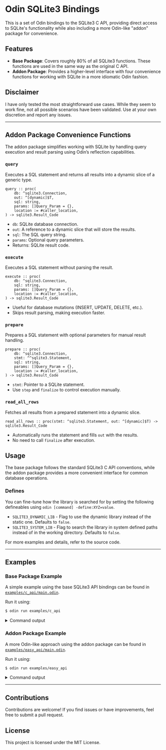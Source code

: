 # Odin SQLite3 Bindings

This is a set of Odin bindings to the SQLite3 C API, providing direct access to SQLite's functionality while also including a more Odin-like "addon" package for convenience.

## Features

- **Base Package**: Covers roughly 80% of all SQLite3 functions. These functions are used in the same way as the original C API.
- **Addon Package**: Provides a higher-level interface with four convenience functions for working with SQLite in a more idiomatic Odin fashion.

## Disclaimer

I have only tested the most straightforward use cases. While they seem to work fine, not all possible scenarios have been validated. Use at your own discretion and report any issues.

---

## Addon Package Convenience Functions

The addon package simplifies working with SQLite by handling query execution and result parsing using Odin’s reflection capabilities.

### `query`

Executes a SQL statement and returns all results into a dynamic slice of a generic type.

```odin
query :: proc(
    db: ^sqlite3.Connection,
    out: ^[dynamic]$T,
    sql: string,
    params: []Query_Param = {},
    location := #caller_location,
) -> sqlite3.Result_Code
```

- `db`: SQLite database connection.
- `out`: A reference to a dynamic slice that will store the results.
- `sql`: The SQL query string.
- `params`: Optional query parameters.
- Returns: SQLite result code.

### `execute`

Executes a SQL statement without parsing the result.

```odin
execute :: proc(
    db: ^sqlite3.Connection,
    sql: string,
    params: []Query_Param = {},
    location := #caller_location,
) -> sqlite3.Result_Code
```

- Useful for database mutations (INSERT, UPDATE, DELETE, etc.).
- Skips result parsing, making execution faster.

### `prepare`

Prepares a SQL statement with optional parameters for manual result handling.

```odin
prepare :: proc(
    db: ^sqlite3.Connection,
    stmt: ^^sqlite3.Statement,
    sql: string,
    params: []Query_Param = {},
    location := #caller_location,
) -> sqlite3.Result_Code
```

- `stmt`: Pointer to a SQLite statement.
- Use `step` and `finalize` to control execution manually.

### `read_all_rows`

Fetches all results from a prepared statement into a dynamic slice.

```odin
read_all_rows :: proc(stmt: ^sqlite3.Statement, out: ^[dynamic]$T) -> sqlite3.Result_Code
```

- Automatically runs the statement and fills `out` with the results.
- No need to call `finalize` after execution.

## Usage

The base package follows the standard SQLite3 C API conventions, while the addon package provides a more convenient interface for common database operations.

### Defines

You can fine-tune how the library is searched for by setting the following defineables using `odin [command] -define:XYZ=value`.
 - `SQLITE3_DYNAMIC_LIB` - Flag to use the dynamic library instead of the static one. Defaults to `false`.
 - `SQLITE3_SYSTEM_LIB` - Flag to search the library in system defined paths instead of in the working directory. Defaults to `false`.

For more examples and details, refer to the source code.

---

## Examples

### Base Package Example

A simple example using the base SQLite3 API bindings can be found in [`examples/c_api/main.odin`](examples/c_api/main.odin).

Run it using:

```sh
$ odin run examples/c_api
```

<details>
    <summary>Command output</summary>

```console
connected to database

======= query example begin =======

prepared sql: select AlbumId, Title, ArtistId from Album where ArtistId=1 limit 3

albums: [
        Album{
                id = 1,
                title = "For Those About To Rock We Salute You"
,
                artist_id = 1,
        },
        Album{
                id = 4,
                title = "Let There Be Rock",
                artist_id = 1,
        },
]

======= query example end =======

======= exec example begin =======

printing values for row 0
ArtistId = 1
AlbumId = 1
Title = For Those About To Rock We Salute You

printing values for row 1
ArtistId = 2
AlbumId = 2
Title = Balls to the Wall

printing values for row 2
ArtistId = 2
AlbumId = 3
Title = Restless and Wild

printing values for row 3
ArtistId = 1
AlbumId = 4
Title = Let There Be Rock

printing values for row 4
ArtistId = 3
AlbumId = 5
Title = Big Ones

got a total of 5 rows

======= exec example end =======

connection closed
```
</details>

### Addon Package Example

A more Odin-like approach using the addon package can be found in [`examples/easy_api/main.odin`](examples/easy_api/main.odin).

Run it using:

```sh
$ odin run examples/easy_api
```
<details>
    <summary>Command output</summary>

```console
default config: Runtime_Config{
        extra_runtime_checks = false,
        log_level = nil,
}

connected to database

======= query example begin =======

[INFO ] --- [2025-03-07 21:13:16] [main.odin:74:main()] SQL: select AlbumId, Title, ArtistId from Album where ArtistId <= 3 limit 5
albums: [
        Album{
                id = 1,
                title = "For Those About To Rock We Salute You"
,
                artist_id = "AC_DC",
        },
        Album{
                id = 4,
                title = "Let There Be Rock",
                artist_id = "AC_DC",
        },
        Album{
                id = 2,
                title = "Balls to the Wall",
                artist_id = "Accept",
        },
        Album{
                id = 3,
                title = "Restless and Wild",
                artist_id = "Accept",
        },
        Album{
                id = 5,
                title = "Big Ones",
                artist_id = "Aerosmith",
        },
]

======= query example end =======

======= execute example begin =======

[INFO ] --- [2025-03-07 21:13:16] [main.odin:93:main()] SQL: select 1

======= execute example end =======

connection closed
```
</details>

---

## Contributions

Contributions are welcome! If you find issues or have improvements, feel free to submit a pull request.

## License

This project is licensed under the MIT License.

